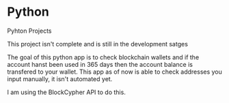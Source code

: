 # Python
Pyhton Projects 


This project isn't complete and is still in the development satges

The goal of this python app is to check blockchain wallets and if the account hanst been used in 365 days then the account balance is transfered to your wallet.
This app as of now is able to check addresses you input manually, it isn't automated yet.

I am using the BlockCypher API to do this.
